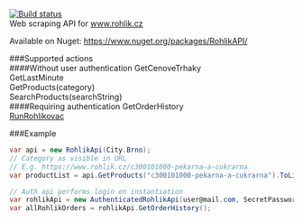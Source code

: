 [![Build status](https://ci.appveyor.com/api/projects/status/4y623vi8brytp228?svg=true)](https://ci.appveyor.com/project/notdev/rohlikapi)  
Web scraping API for www.rohlik.cz

Available on Nuget:
https://www.nuget.org/packages/RohlikAPI/

###Supported actions  
####Without user authentication
GetCenoveTrhaky  
GetLastMinute  
GetProducts(category)  
SearchProducts(searchString)  
####Requiring authentication
GetOrderHistory  
[RunRohlikovac](https://www.rohlik.cz/stranka/rohlikovac)

###Example
```cs
var api = new RohlikApi(City.Brno);
// Category as visible in URL
// E.g. https://www.rohlik.cz/c300101000-pekarna-a-cukrarna
var productList = api.GetProducts("c300101000-pekarna-a-cukrarna").ToList();
```
```cs
// Auth api performs login on instantiation
var rohlikApi = new AuthenticatedRohlikApi(user@mail.com, SecretPassword);
var allRohlikOrders = rohlikApi.GetOrderHistory();
```
